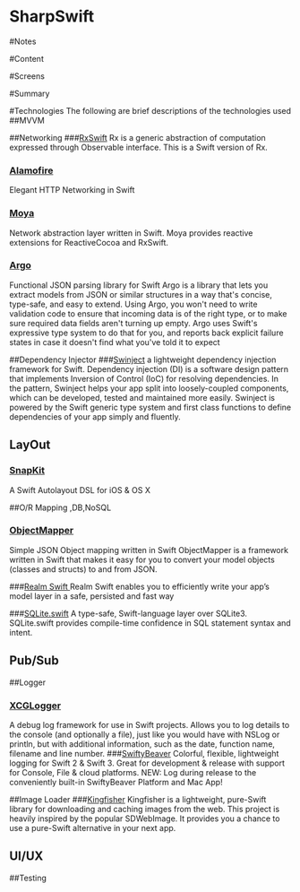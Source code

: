 # SharpSwift
#Notes

#Content

#Screens

#Summary

#Technologies
The following are brief descriptions of the technologies used
##MVVM


##Networking
###[RxSwift](https://github.com/ReactiveX/RxSwift)
Rx is a generic abstraction of computation expressed through Observable<Element> interface.
This is a Swift version of Rx.

### [Alamofire](https://github.com/Alamofire/Alamofire)
Elegant HTTP Networking in Swift

### [Moya](https://github.com/Moya/Moya)
Network abstraction layer written in Swift.
Moya provides reactive extensions for ReactiveCocoa and RxSwift.

### [Argo](https://github.com/thoughtbot/Argo)
Functional JSON parsing library for Swift
Argo is a library that lets you extract models from JSON or similar structures in a way that's concise, type-safe, and easy to extend. Using Argo, you won't need to write validation code to ensure that incoming data is of the right type, or to make sure required data fields aren't turning up empty. Argo uses Swift's expressive type system to do that for you, and reports back explicit failure states in case it doesn't find what you've told it to expect

##Dependency Injector
###[Swinject](https://github.com/androidannotations/androidannotations)
 a lightweight dependency injection framework for Swift.
Dependency injection (DI) is a software design pattern that implements Inversion of Control (IoC) for resolving dependencies. In the pattern, Swinject helps your app split into loosely-coupled components, which can be developed, tested and maintained more easily. Swinject is powered by the Swift generic type system and first class functions to define dependencies of your app simply and fluently.

## LayOut
### [SnapKit](https://github.com/SnapKit/SnapKit)
A Swift Autolayout DSL for iOS & OS X

##O/R Mapping ,DB,NoSQL
### [ObjectMapper](https://github.com/Hearst-DD/ObjectMapper)
Simple JSON Object mapping written in Swift
ObjectMapper is a framework written in Swift that makes it easy for you to convert your model objects (classes and structs) to and from JSON.

###[Realm Swift ](https://realm.io/docs/swift/latest/#installation)
Realm Swift enables you to efficiently write your app’s model layer in a safe, persisted and fast way

###[SQLite.swift](https://github.com/stephencelis/SQLite.swift)
A type-safe, Swift-language layer over SQLite3.
SQLite.swift provides compile-time confidence in SQL statement syntax and intent.

## Pub/Sub




##Logger
### [XCGLogger](https://github.com/DaveWoodCom/XCGLogger)
A debug log framework for use in Swift projects. Allows you to log details to the console (and optionally a file), just like you would have with NSLog or println, but with additional information, such as the date, function name, filename and line number.
###[SwiftyBeaver](https://github.com/SwiftyBeaver/SwiftyBeaver)
Colorful, flexible, lightweight logging for Swift 2 & Swift 3.
Great for development & release with support for Console, File & cloud platforms.
NEW: Log during release to the conveniently built-in SwiftyBeaver Platform and Mac App!

##Image Loader
###[Kingfisher](https://github.com/onevcat/Kingfisher)
Kingfisher is a lightweight, pure-Swift library for downloading and caching images from the web. This project is heavily inspired by the popular SDWebImage. It provides you a chance to use a pure-Swift alternative in your next app.


## UI/UX




##Testing

